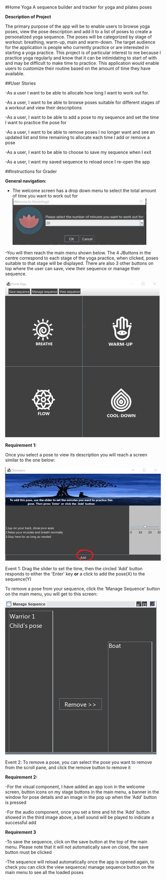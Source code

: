 #Home Yoga
A sequence builder and tracker for yoga and pilates poses

**Description of Project**

The primary purpose of the app will be to enable users to browse yoga poses, view the pose description and add it to a list of poses to create a personalized yoga sequence. 
The poses will be categorized by stage of workout: breathing, warm-up, main and warm-down.
The target audience for the application is people who currently practice or are interested in starting a yoga practice.
 This project is of particular interest to me because I practice yoga regularly and know that it can be intimidating to start of with and may be difficult to make time to practice.
 This application would enable users to customize their routine based on the amount of time they have available.

##User Stories

-As a user I want to be able to allocate how long I want to work out for.

-As a user, I want to be able to browse poses suitable for different stages of a workout and view their descriptions

-As a user, I want to be able to add a pose to my sequence and set the time I want to practice the pose for

-As a user, I want to be able to remove poses I no longer want and see an updated list and time remaining to allocate each time I add or remove a pose

-As a user, I want to be able to choose to save my sequence when I exit

-As a user, I want my saved sequence to reload once I re-open the app


##Instructions for Grader

**General navigation:**
- The welcome screen has a drop down menu to select the total amount of time you want to work out for
![image info](./data/welcome.jpg)

-You will then reach the main menu shown below. The 4 JButtons in the centre correspond to each stage of the yoga
practice, when clicked, poses suitable to that stage will be displayed. There are also 3 other buttons on top where
the user can save, view their sequence or manage their sequence.

![image info](./data/mainScreen.jpg)


**Requirement 1:**

Once you select a pose to view its description you will reach a screen similar to the one below:

![image_info](./data/details.jpg)

Event 1: Drag the slider to set the time, then the circled 'Add' button responds to either the 'Enter' key **or** a  click 
to add the pose(X) to the sequence(Y)

To remove a pose from your sequence, click the 'Manage Sequence' button on the main menu, you will get to this screen:

![image_info](./data/manage.jpg)

Event 2: To remove a pose, you can select the pose you want to remove from the scroll pane, and click the remove button
to remove it

**Requirement 2:**

-For the visual component, I have added an app icon in the welcome screen, button icons on my stage buttons in the main menu,
a banner in the window for pose details and an image in the pop up when the 'Add' button is pressed

-For the audio component, once you set a time and hit the 'Add' button showed in the third image above, a bell sound will be played
to indicate a successful add

**Requirement 3**

-To save the sequence, click on the save button at the top of the main menu. Please note that it will not automatically
save on close, the save button must be clicked

-The sequence will reload automatically once the app is opened again, to check you can click the view sequence/ manage 
sequence button on the main menu to see all the loaded poses
